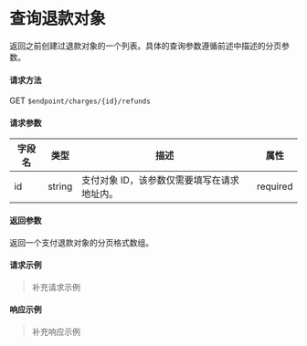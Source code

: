 # 查询退款对象

返回之前创建过退款对象的一个列表。具体的查询参数遵循前述中描述的分页参数。

#### 请求方法

GET `$endpoint/charges/{id}/refunds`

#### 请求参数

| 字段名 | 类型   | 描述                                        | 属性     |
| ------ | ------ | ------------------------------------------- | -------- |
| id     | string | 支付对象 ID，该参数仅需要填写在请求地址内。 | required |
#### 返回参数

返回一个支付退款对象的分页格式数组。

#### 请求示例

> 补充请求示例

#### 响应示例

> 补充响应示例